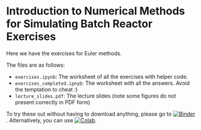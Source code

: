 # Introduction to Numerical Methods for Simulating Batch Reactor Exercises
Here we have the exercises for Euler methods.

The files are as follows:
- `exercises.ipynb`: The worksheet of all the exercises with helper code.
- `exercises_completed.ipnyb`: The worksheet with all the answers. Avoid the temptation to cheat :)
- `lecture_slides.pdf`: The lecture slides (note some figures do not present correctly in PDF form)

To try these out without having to download anything, please go to [![Binder](https://mybinder.org/badge_logo.svg)](https://mybinder.org/v2/gh/pulsipher/eulercourse/master). Alternatively, you can use [![Colab](https://colab.research.google.com/assets/colab-badge.svg)](https://colab.research.google.com/github/pulsipher/eulercourse/blob/master/exercises.ipynb).
 